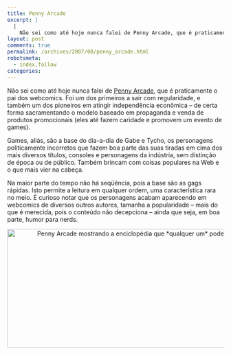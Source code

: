 ```yaml
---
title: Penny Arcade
excerpt: |
  |
    Não sei como até hoje nunca falei de Penny Arcade, que é praticamente o pai dos webcomics. Foi um dos primeiros a sair com regularidade, e também um dos pioneiros em atingir independência econômica - de certa forma sacramentando o...
layout: post
comments: true
permalink: /archives/2007/08/penny_arcade.html
robotsmeta:
  - index,follow
categories:
---
```

Não sei como até hoje nunca falei de [Penny Arcade][1], que é praticamente o pai dos webcomics. Foi um dos primeiros a sair com regularidade, e também um dos pioneiros em atingir independência econômica &#8211; de certa forma sacramentando o modelo baseado em propaganda e venda de produtos promocionais (eles até fazem caridade e promovem um evento de games).

Games, aliás, são a base do dia-a-dia de Gabe e Tycho, os personagens politicamente incorretos que fazem boa parte das suas tiradas em cima dos mais diversos títulos, consoles e personagens da indústria, sem distinção de época ou de público. Também brincam com coisas populares na Web e o que mais vier na cabeça.

Na maior parte do tempo não há seqüência, pois a base são as gags rápidas. Isto permite a leitura em qualquer ordem, uma característica rara no meio. É curioso notar que os personagens acabam aparecendo em webcomics de diversos outros autores, tamanha a popularidade &#8211; mais do que é merecida, pois o conteúdo não decepciona &#8211; ainda que seja, em boa parte, humor para nerds.

<div align="center">
  <img title="Penny Arcade mostrando a enciclopédia que *qualquer um* pode editar" src="//chester.me/archives/img/pennyarcade.jpg" width="600" height="277" />
</div>

 [1]: http://www.penny-arcade.com
